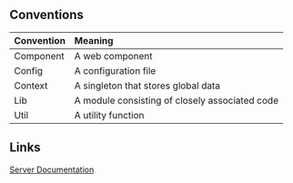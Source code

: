 ## Conventions

| Convention | Meaning                                        |
| :--------- | :--------------------------------------------- |
| Component  | A web component                                |
| Config     | A configuration file                           |
| Context    | A singleton that stores global data            |
| Lib        | A module consisting of closely associated code |
| Util       | A utility function                             |

## Links

[Server Documentation](https://fictional-chainsaw-8092472b.pages.github.io/docs/TypeDoc/)
